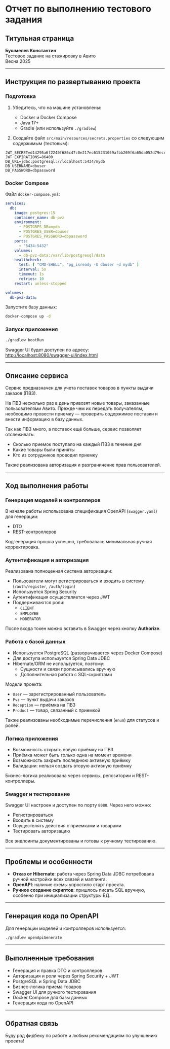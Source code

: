 # Отчет по выполнению тестового задания

## Титульная страница

**Бушмелев Константин**  
Тестовое задание на стажировку в Авито  
Весна 2025

---

## Инструкция по развертыванию проекта

### Подготовка

1. Убедитесь, что на машине установлены:
   - Docker и Docker Compose
   - Java 17+
   - Gradle (или используйте `./gradlew`)

2. Создайте файл `src/main/resources/secrets.properties` со следующим содержимым (тестовым):

```
JWT_SECRET=d14295a6f2240f686c47c0e217ec615231059afbb269f6a65da052d79ecc7fb1
JWT_EXPIRATIONS=86400
DB_URL=jdbc:postgresql://localhost:5434/mydb
DB_USERNAME=dbuser
DB_PASSWORD=dbpassword
```

### Docker Compose

Файл `docker-compose.yml`:

```yaml
services:
  db:
    image: postgres:15
    container_name: db-pvz
    environment:
      - POSTGRES_DB=mydb
      - POSTGRES_USER=dbuser
      - POSTGRES_PASSWORD=dbpassword
    ports:
      - "5434:5432"
    volumes:
      - db-pvz-data:/var/lib/postgresql/data
    healthcheck:
      test: [ "CMD-SHELL", "pg_isready -U dbuser -d mydb" ]
      interval: 5s
      timeout: 1s
      retries: 10
    restart: unless-stopped

volumes:
  db-pvz-data:
```

Запустите базу данных:

```bash
docker-compose up -d
```

### Запуск приложения

```bash
./gradlew bootRun
```

Swagger UI будет доступен по адресу:  
[http://localhost:8080/swagger-ui/index.html](http://localhost:8080/swagger-ui/index.html)

---

## Описание сервиса

Сервис предназначен для учета поставок товаров в пункты выдачи заказов (ПВЗ).

На ПВЗ несколько раз в день привозят новые товары, заказанные пользователями Авито. Прежде чем их передать получателям, необходимо провести приемку — проверить содержимое поставки и внести информацию в базу данных.

Так как ПВЗ много, а поставок ещё больше, сервис позволяет отслеживать:

- Сколько приемок поступало на каждый ПВЗ в течение дня
- Какие товары были приняты
- Кто из сотрудников проводил приемку

Также реализована авторизация и разграничение прав пользователей.

---

## Ход выполнения работы

### Генерация моделей и контроллеров

В начале работы использована спецификация OpenAPI (`swagger.yaml`) для генерации:

- DTO
- REST-контроллеров

Кодгенерация прошла успешно, требовалась минимальная ручная корректировка.

### Аутентификация и авторизация

Реализована полноценная система авторизации:

- Пользователи могут регистрироваться и входить в систему (`/auth/register`, `/auth/login`)
- Используется Spring Security
- Аутентификация осуществляется через JWT
- Поддерживаются роли:
  - `CLIENT`
  - `EMPLOYEE`
  - `MODERATOR`

После входа токен можно вставить в Swagger через кнопку **Authorize**.

### Работа с базой данных

- Используется PostgreSQL (разворачивается через Docker Compose)
- Для доступа используется Spring Data JDBC
- Hibernate/ORM не используется, поэтому:
  - Сущности и связи прописывались вручную
  - Дополнительная работа с SQL-скриптами

Модели проекта:

- `User` — зарегистрированный пользователь
- `Pvz` — пункт выдачи заказов
- `Reception` — приёмка на ПВЗ
- `Product` — товар, связанный с приемкой

Также реализованы необходимые перечисления (`enum`) для статусов и ролей.

### Логика приложения

- Возможность открыть новую приёмку на ПВЗ
- Приёмка может быть только одна на момент времени
- Возможность закрыть последнюю активную приёмку
- Валидации: нельзя создать вторую активную приёмку

Бизнес-логика реализована через сервисы, репозитории и REST-контроллеры.

### Swagger и тестирование

Swagger UI настроен и доступен по порту `8080`. Через него можно:

- Регистрироваться
- Входить в систему
- Осуществлять действия с приемками и товарами
- Тестировать авторизацию

Все эндпоинты документированы и готовы к ручному тестированию.

---

## Проблемы и особенности

- **Отказ от Hibernate**: работа через Spring Data JDBC потребовала ручной настройки всех связей и маппинга.
- **OpenAPI**: наличие схемы упростило старт проекта.
- **Ручное создание скриптов**: пришлось писать SQL вручную, особенно при инициализации структуры БД.

---

## Генерация кода по OpenAPI

Для генерации моделей и контроллеров используется:

```bash
./gradlew openApiGenerate
```

---

## Выполненные требования

- Генерация и правка DTO и контроллеров
- Авторизация и роли через Spring Security + JWT
- PostgreSQL и Spring Data JDBC
- Бизнес-логика приема товаров
- Swagger UI для ручного тестирования
- Docker Compose для базы данных
- Генерация кода по OpenAPI

---

## Обратная связь

Буду рад фидбеку по работе и любым рекомендациям по улучшению проекта!
